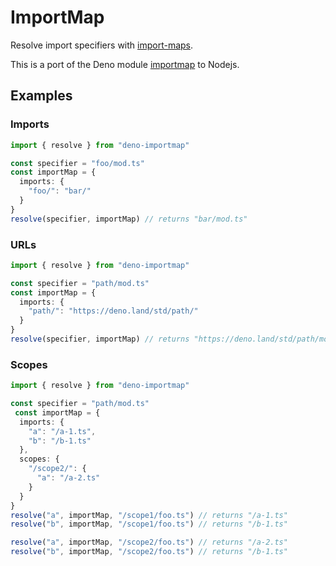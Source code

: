 # ImportMap

Resolve import specifiers with [import-maps](https://github.com/WICG/import-maps).

This is a port of the Deno module [importmap](https://deno.land/x/importmap@0.1.4) to Nodejs.

## Examples

### Imports
```ts
import { resolve } from "deno-importmap"

const specifier = "foo/mod.ts"
const importMap = {
  imports: {
    "foo/": "bar/"
  }
}
resolve(specifier, importMap) // returns "bar/mod.ts"
```

### URLs
```ts
import { resolve } from "deno-importmap"

const specifier = "path/mod.ts"
const importMap = {
  imports: {
    "path/": "https://deno.land/std/path/"
  }
}
resolve(specifier, importMap) // returns "https://deno.land/std/path/mod.ts"
```

### Scopes

```ts
import { resolve } from "deno-importmap"

const specifier = "path/mod.ts"
 const importMap = {
  imports: {
    "a": "/a-1.ts",
    "b": "/b-1.ts"
  },
  scopes: {
    "/scope2/": {
      "a": "/a-2.ts"
    }
  }
}
resolve("a", importMap, "/scope1/foo.ts") // returns "/a-1.ts"
resolve("b", importMap, "/scope1/foo.ts") // returns "/b-1.ts"

resolve("a", importMap, "/scope2/foo.ts") // returns "/a-2.ts"
resolve("b", importMap, "/scope2/foo.ts") // returns "/b-1.ts"
```


